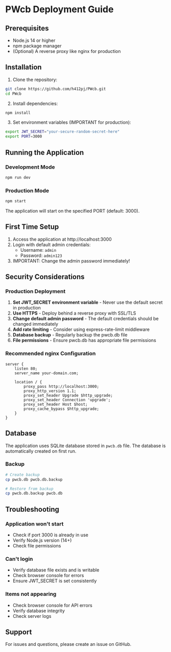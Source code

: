 # PWcb Deployment Guide

## Prerequisites

- Node.js 14 or higher
- npm package manager
- (Optional) A reverse proxy like nginx for production

## Installation

1. Clone the repository:
```bash
git clone https://github.com/h412pj/PWcb.git
cd PWcb
```

2. Install dependencies:
```bash
npm install
```

3. Set environment variables (IMPORTANT for production):
```bash
export JWT_SECRET="your-secure-random-secret-here"
export PORT=3000
```

## Running the Application

### Development Mode
```bash
npm run dev
```

### Production Mode
```bash
npm start
```

The application will start on the specified PORT (default: 3000).

## First Time Setup

1. Access the application at http://localhost:3000
2. Login with default admin credentials:
   - Username: `admin`
   - Password: `admin123`
3. IMPORTANT: Change the admin password immediately!

## Security Considerations

### Production Deployment

1. **Set JWT_SECRET environment variable** - Never use the default secret in production
2. **Use HTTPS** - Deploy behind a reverse proxy with SSL/TLS
3. **Change default admin password** - The default credentials should be changed immediately
4. **Add rate limiting** - Consider using express-rate-limit middleware
5. **Database backup** - Regularly backup the pwcb.db file
6. **File permissions** - Ensure pwcb.db has appropriate file permissions

### Recommended nginx Configuration

```nginx
server {
    listen 80;
    server_name your-domain.com;

    location / {
        proxy_pass http://localhost:3000;
        proxy_http_version 1.1;
        proxy_set_header Upgrade $http_upgrade;
        proxy_set_header Connection 'upgrade';
        proxy_set_header Host $host;
        proxy_cache_bypass $http_upgrade;
    }
}
```

## Database

The application uses SQLite database stored in `pwcb.db` file. The database is automatically created on first run.

### Backup

```bash
# Create backup
cp pwcb.db pwcb.db.backup

# Restore from backup
cp pwcb.db.backup pwcb.db
```

## Troubleshooting

### Application won't start
- Check if port 3000 is already in use
- Verify Node.js version (14+)
- Check file permissions

### Can't login
- Verify database file exists and is writable
- Check browser console for errors
- Ensure JWT_SECRET is set consistently

### Items not appearing
- Check browser console for API errors
- Verify database integrity
- Check server logs

## Support

For issues and questions, please create an issue on GitHub.
